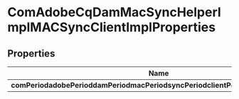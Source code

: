 
# ComAdobeCqDamMacSyncHelperImplMACSyncClientImplProperties

## Properties
Name | Type | Description | Notes
------------ | ------------- | ------------- | -------------
**comPeriodadobePerioddamPeriodmacPeriodsyncPeriodclientPeriodsoPeriodtimeout** | [**ConfigNodePropertyInteger**](ConfigNodePropertyInteger.md) |  |  [optional]



